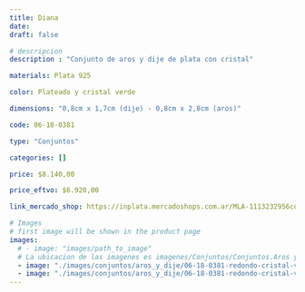 ```yaml
---
title: Diana
date: 
draft: false

# descripcion
description : "Conjunto de aros y dije de plata con cristal"

materials: Plata 925

color: Plateado y cristal verde

dimensions: "0,8cm x 1,7cm (dije) - 0,8cm x 2,8cm (aros)"

code: 06-18-0381

type: "Conjuntos"

categories: []

price: $8.140,00

price_eftvo: $6.920,00

link_mercado_shop: https://inplata.mercadoshops.com.ar/MLA-1113232956conjuntos-aros-y-dije-diana-_JM

# Images
# first image will be shown in the product page
images:
  # - image: "images/path_to_image"
  # La ubicacion de las imagenes es imagenes/Conjuntos/Conjuntos.Aros y Dije/06-18-0381-diana
  - image: "./images/conjuntos/aros_y_dije/06-18-0381-redondo-cristal-verde_a.JPG"
  - image: "./images/conjuntos/aros_y_dije/06-18-0381-redondo-cristal-verde_b.JPG"
---
```

